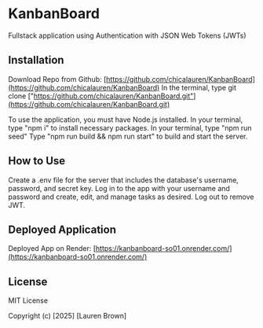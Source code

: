 # KanbanBoard
Fullstack application using Authentication with JSON Web Tokens (JWTs) 

## Installation
Download Repo from Github: [https://github.com/chicalauren/KanbanBoard](https://github.com/chicalauren/KanbanBoard) 
In the terminal, type git clone ["https://github.com/chicalauren/KanbanBoard.git"](https://github.com/chicalauren/KanbanBoard.git)

To use the application, you must have Node.js installed. 
In your terminal, type "npm i" to install necessary packages.
In your terminal, type "npm run seed"
Type "npm run build && npm run start" to build and start the server.

## How to Use
Create a .env file for the server that includes the database's username, password, and secret key. 
Log in to the app with your username and password and create, edit, and manage tasks as desired. Log out to remove JWT. 

 ## Deployed Application
 
Deployed App on Render: [https://kanbanboard-so01.onrender.com/](https://kanbanboard-so01.onrender.com/)

## License

MIT License

Copyright (c) [2025] [Lauren Brown]
